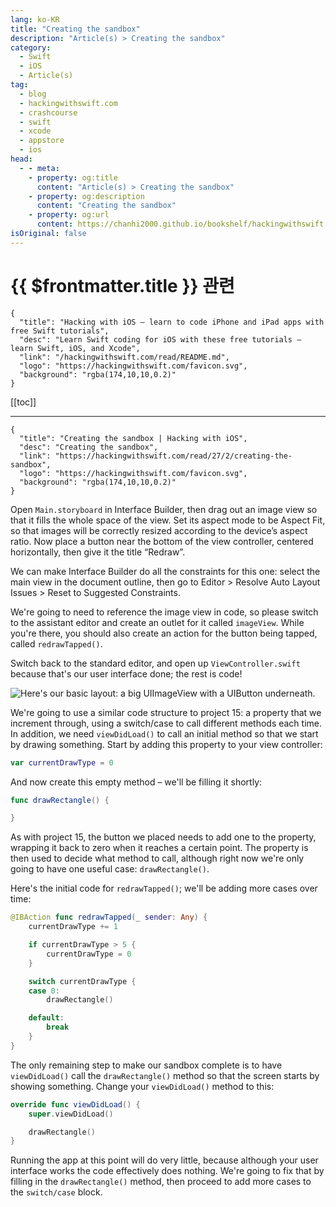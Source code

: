 ```yaml
---
lang: ko-KR
title: "Creating the sandbox"
description: "Article(s) > Creating the sandbox"
category:
  - Swift
  - iOS
  - Article(s)
tag: 
  - blog
  - hackingwithswift.com
  - crashcourse
  - swift
  - xcode
  - appstore
  - ios  
head:
  - - meta:
    - property: og:title
      content: "Article(s) > Creating the sandbox"
    - property: og:description
      content: "Creating the sandbox"
    - property: og:url
      content: https://chanhi2000.github.io/bookshelf/hackingwithswift.com/read/27/02-creating-the-sandbox.html
isOriginal: false
---
```


# {{ $frontmatter.title }} 관련

```component VPCard
{
  "title": "Hacking with iOS – learn to code iPhone and iPad apps with free Swift tutorials",
  "desc": "Learn Swift coding for iOS with these free tutorials – learn Swift, iOS, and Xcode",
  "link": "/hackingwithswift.com/read/README.md",
  "logo": "https://hackingwithswift.com/favicon.svg",
  "background": "rgba(174,10,10,0.2)"
}
```

[[toc]]

---

```component VPCard
{
  "title": "Creating the sandbox | Hacking with iOS",
  "desc": "Creating the sandbox",
  "link": "https://hackingwithswift.com/read/27/2/creating-the-sandbox",
  "logo": "https://hackingwithswift.com/favicon.svg",
  "background": "rgba(174,10,10,0.2)"
}
```

<VidStack src="youtube/_Z-KrWJrv1c" />

Open <FontIcon icon="iconfont icon-xcode"/>`Main.storyboard` in Interface Builder, then drag out an image view so that it fills the whole space of the view. Set its aspect mode to be Aspect Fit, so that images will be correctly resized according to the device’s aspect ratio. Now place a button near the bottom of the view controller, centered horizontally, then give it the title “Redraw”.

We can make Interface Builder do all the constraints for this one: select the main view in the document outline, then go to Editor > Resolve Auto Layout Issues > Reset to Suggested Constraints.

We're going to need to reference the image view in code, so please switch to the assistant editor and create an outlet for it called `imageView`. While you're there, you should also create an action for the button being tapped, called `redrawTapped()`.

Switch back to the standard editor, and open up <FontIcon icon="fa-brands fa-swift"/>`ViewController.swift` because that's our user interface done; the rest is code!

![Here's our basic layout: a big UIImageView with a UIButton underneath.](https://hackingwithswift.com/img/books/hws/27-1@2x.png)

We're going to use a similar code structure to project 15: a property that we increment through, using a switch/case to call different methods each time. In addition, we need `viewDidLoad()` to call an initial method so that we start by drawing something. Start by adding this property to your view controller:

```swift
var currentDrawType = 0
```

And now create this empty method – we'll be filling it shortly:

```swift
func drawRectangle() {

}
```

As with project 15, the button we placed needs to add one to the property, wrapping it back to zero when it reaches a certain point. The property is then used to decide what method to call, although right now we're only going to have one useful case: `drawRectangle()`.

Here's the initial code for `redrawTapped()`; we'll be adding more cases over time:

```swift
@IBAction func redrawTapped(_ sender: Any) {
    currentDrawType += 1

    if currentDrawType > 5 {
        currentDrawType = 0
    }

    switch currentDrawType {
    case 0:
        drawRectangle()

    default:
        break
    }
}
```

The only remaining step to make our sandbox complete is to have `viewDidLoad()` call the `drawRectangle()` method so that the screen starts by showing something. Change your `viewDidLoad()` method to this:

```swift
override func viewDidLoad() {
    super.viewDidLoad()

    drawRectangle()
}
```

Running the app at this point will do very little, because although your user interface works the code effectively does nothing. We're going to fix that by filling in the `drawRectangle()` method, then proceed to add more cases to the `switch/case` block.

